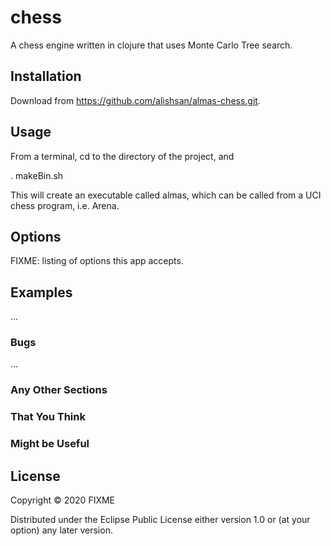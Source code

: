 # chess

A chess engine written in clojure that uses Monte Carlo Tree search.

## Installation

Download from https://github.com/alishsan/almas-chess.git.

## Usage

From a terminal, cd to the directory of the project, and

 . makeBin.sh

This will create an executable called almas, which can be called from a UCI chess program, i.e. Arena.

## Options

FIXME: listing of options this app accepts.

## Examples

...

### Bugs

...

### Any Other Sections
### That You Think
### Might be Useful

## License

Copyright © 2020 FIXME

Distributed under the Eclipse Public License either version 1.0 or (at
your option) any later version.
